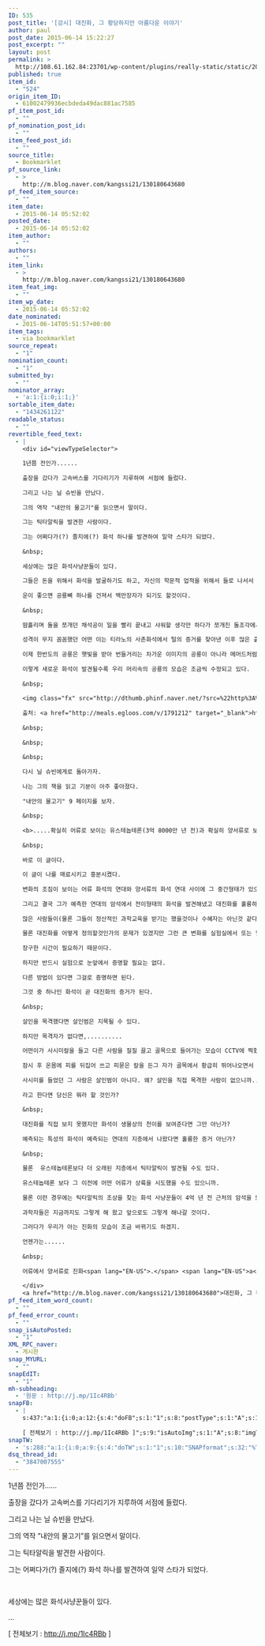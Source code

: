 ```yaml
---
ID: 535
post_title: '[강시] 대진화, 그 황당하지만 아름다운 이야기'
author: paul
post_date: 2015-06-14 15:22:27
post_excerpt: ""
layout: post
permalink: >
  http://108.61.162.84:23701/wp-content/plugins/really-static/static/2015/06/%ea%b0%95%ec%8b%9c-%eb%8c%80%ec%a7%84%ed%99%94-%ea%b7%b8-%ed%99%a9%eb%8b%b9%ed%95%98%ec%a7%80%eb%a7%8c-%ec%95%84%eb%a6%84%eb%8b%a4%ec%9a%b4-%ec%9d%b4%ec%95%bc%ea%b8%b0/
published: true
item_id:
  - "524"
origin_item_ID:
  - 61002479936ecbdeda49dac881ac7585
pf_item_post_id:
  - ""
pf_nomination_post_id:
  - ""
item_feed_post_id:
  - ""
source_title:
  - Bookmarklet
pf_source_link:
  - >
    http://m.blog.naver.com/kangssi21/130180643680
pf_feed_item_source:
  - ""
item_date:
  - 2015-06-14 05:52:02
posted_date:
  - 2015-06-14 05:52:02
item_author:
  - ""
authors:
  - ""
item_link:
  - >
    http://m.blog.naver.com/kangssi21/130180643680
item_feat_img:
  - ""
item_wp_date:
  - 2015-06-14 05:52:02
date_nominated:
  - 2015-06-14T05:51:57+00:00
item_tags:
  - via bookmarklet
source_repeat:
  - "1"
nomination_count:
  - "1"
submitted_by:
  - ""
nominator_array:
  - 'a:1:{i:0;i:1;}'
sortable_item_date:
  - "1434261122"
readable_status:
  - ""
revertible_feed_text:
  - |
    <div id="viewTypeSelector">
    
    1년쯤 전인가......
    
    출장을 갔다가 고속버스를 기다리기가 지루하여 서점에 들렀다.
    
    그리고 나는 닐 슈빈을 만났다.
    
    그의 역작 "내안의 물고기"를 읽으면서 말이다.
    
    그는 틱타알릭을 발견한 사람이다.
    
    그는 어쩌다가(?) 졸지에(?) 화석 하나를 발견하여 일약 스타가 되었다.
    
    &nbsp;
    
    세상에는 많은 화석사냥꾼들이 있다.
    
    그들은 돈을 위해서 화석을 발굴하기도 하고, 자신의 학문적 업적을 위해서 들로 나서서 땅을 판다.
    
    운이 좋으면 공룡뼈 하나를 건져서 백만장자가 되기도 할것이다.
    
    &nbsp;
    
    땀흘리며 돌을 쪼개던 채석공이 일을 빨리 끝내고 샤워할 생각만 하다가 쪼개진 돌조각에서 선명한 날개를 찾기도 하지 않았던가.
    
    성격이 무지 꼼꼼했던 어떤 이는 티라노의 사촌화석에서 털의 증거를 찾아낸 이후 많은 출판사들은 허겁지겁 도마뱀-티라노에서 털북숭이-티라노로 삽화를 다시 그리는 번거로움을 선사했다.
    
    이제 한반도의 공룡은 햇빛을 받아 번들거리는 차가운 이미지의 공룡이 아니라 메머드처럼 치렁대는 털옷을 입은 복부인의 모습으로 그려질것이다.
    
    이렇게 새로운 화석이 발견될수록 우리 머리속의 공룡의 모습은 조금씩 수정되고 있다.
    
    &nbsp;
    
    <img class="fx" src="http://dthumb.phinf.naver.net/?src=%22http%3A%2F%2Fpds21.egloos.com%2Fpds%2F201309%2F26%2F38%2Fb0139538_524413b20ce21.jpg%22&amp;type=w2" alt="" />
    
    출처: <a href="http://meals.egloos.com/v/1791212" target="_blank">http://meals.egloos.com/v/1791212</a>
    
    &nbsp;
    
    &nbsp;
    
    &nbsp;
    
    다시 닐 슈빈에게로 돌아가자.
    
    나는 그의 책을 읽고 기분이 아주 좋아졌다.
    
    "내안의 물고기" 9 페이지를 보자.
    
    &nbsp;
    
    <b>.....확실히 어류로 보이는 유스테놉테론(3억 8000만 년 전)과 확실히 양서류로 보이는 아칸토스테가(3억 6500만 년 전) 사이가 비어 있는데, 3억 7500만 년 전의 암석에서 나온 틱타알릭이 그 공간을 메우며 전이의 증거를 제시했기 때문......</b>
    
    &nbsp;
    
    바로 이 글이다.
    
    이 글이 나를 매료시키고 흥분시켰다.
    
    변화의 조짐이 보이는 어류 화석의 연대와 양서류의 화석 연대 사이에 그 중간형태가 있으리라는 예측을 쫒아간 그였다.
    
    그리고 결국 그가 예측한 연대의 암석에서 전이형태의 화석을 발견해냈고 대진화를 훌륭하게 증명해내지 않았던가?
    
    많은 사람들이(물론 그들이 정산적인 과학교육을 받기는 했을것이나 수혜자는 아닌것 같다) 내 블로그에 와서 "대진화를 증명한 실험"이 있는가를 묻곤한다.
    
    물론 대진화를 어떻게 정의할것인가의 문제가 있겠지만 그런 큰 변화를 실험실에서 또는 필드에서 증명할 방법은 없다.
    
    장구한 시간이 필요하기 때문이다.
    
    하지만 반드시 실험으로 눈앞에서 증명할 필요는 없다.
    
    다른 방법이 있다면 그걸로 증명하면 된다.
    
    그것 중 하나인 화석이 곧 대진화의 증거가 된다.
    
    &nbsp;
    
    살인을 목격했다면 살인범은 지목될 수 있다.
    
    하지만 목격자가 없다면,..........
    
    어떤이가 사시미칼을 들고 다른 사람을 질질 끌고 골목으로 들어가는 모습이 CCTV에 찍혔다.
    
    잠시 후 온몸에 피를 뒤집어 쓰고 피묻은 칼을 든그 자가 골목에서 황급히 뛰어나오면서 칼을 버리는 장면이 다시 CCTV에 찍혔다. 그리고 행인들이 그 골목에서 칼에 찔린 변사체를 발견했다.
    
    사시미를 들었던 그 사람은 살인범이 아니다. 왜? 살인을 직접 목격한 사람이 없으니까.....
    
    라고 한다면 당신은 뭐라 할 것인가?
    
    &nbsp;
    
    대진화를 직접 보지 못했지만 화석이 생물상의 천이를 보여준다면 그만 아닌가?
    
    예측되는 특성의 화석이 예측되는 연대의 지층에서 나왔다면 훌륭한 증거 아닌가?
    
    &nbsp;
    
    물론  유스테놉테론보다 더 오래된 지층에서 틱타알릭이 발견될 수도 있다.
    
    유스테놉테론 보다 그 이전에 어떤 어류가 상륙을 시도했을 수도 있으니까.
    
    물론 이런 경우에는 틱타알릭의 조상을 찾는 화석 사냥꾼들이 4억 년 전 근처의 암석을 또다시 이잡듯 뒤져야할 것이다.
    
    과학자들은 지금까지도 그렇게 해 왔고 앞으로도 그렇게 해나갈 것이다.
    
    그러다가 우리가 아는 진화의 모습이 조금 바뀌기도 하겠지.
    
    언젠가는......
    
    &nbsp;
    
    어류에서 양서류로 진화<span lang="EN-US">.</span> <span lang="EN-US">a</span>←<span lang="EN-US">f, </span>어류에서 양서류로 진화해가는 과정<span lang="EN-US">. a, </span>페데르페스<span lang="EN-US">(</span><span lang="EN-US">Pederpes</span><span lang="EN-US">); b, </span>이크치오스테가<span lang="EN-US">(</span><span lang="EN-US">Ichthyostega</span><span lang="EN-US">); c, </span>아칸토스테가<span lang="EN-US">(</span><span lang="EN-US">Acanthostega</span><span lang="EN-US">); </span><span lang="EN-US">d, </span>틱타알릭<span lang="EN-US">(</span><span lang="EN-US">Tiktaalik</span><span lang="EN-US">); e, </span>판데리쿠티스<span lang="EN-US">(</span><span lang="EN-US">Panderichthys</span><span lang="EN-US">); f, </span>유스테놉데론<span lang="EN-US">(</span><span lang="EN-US">Eusthenopteron</span><span lang="EN-US">).</span> 어류의 가슴지느러미와 뒷지느러미가 각각 앞발과 뒷발로 진화하는 단계를 보여준다<span lang="EN-US">.</span>
    
    </div>
    <a href="http://m.blog.naver.com/kangssi21/130180643680">대진화, 그 황당하지만 아름다운 이야기 : 네이버 블로그</a>.
pf_feed_item_word_count:
  - ""
pf_feed_error_count:
  - ""
snap_isAutoPosted:
  - "1"
XML_RPC_naver:
  - 게시판
snap_MYURL:
  - ""
snapEdIT:
  - "1"
mh-subheading:
  - '원문 : http://j.mp/1Ic4RBb'
snapFB:
  - |
    s:437:"a:1:{i:0;a:12:{s:4:"doFB";s:1:"1";s:8:"postType";s:1:"A";s:10:"AttachPost";s:1:"2";s:10:"SNAPformat";s:95:"#폴아저씨의창조과학이야기 %HTAGS% %HCATS%
    
    [ 전체보기 : http://j.mp/1Ic4RBb ]";s:9:"isAutoImg";s:1:"A";s:8:"imgToUse";s:0:"";s:9:"isAutoURL";s:1:"A";s:8:"urlToUse";s:0:"";s:11:"isPrePosted";s:1:"1";s:8:"isPosted";s:1:"1";s:4:"pgID";s:31:"794323357332113_798551560242626";s:5:"pDate";s:19:"2015-06-14 06:22:42";}}";
snapTW:
  - 's:288:"a:1:{i:0;a:9:{s:4:"doTW";s:1:"1";s:10:"SNAPformat";s:32:"%TITLE% - %SURL% %HTAGS% %HCATS%";s:8:"attchImg";s:1:"1";s:9:"isAutoImg";s:1:"A";s:8:"imgToUse";s:0:"";s:11:"isPrePosted";s:1:"1";s:8:"isPosted";s:1:"1";s:4:"pgID";s:18:"609969199260143616";s:5:"pDate";s:19:"2015-06-14 06:22:44";}}";'
dsq_thread_id:
  - "3847007555"
---
```

<div id="viewTypeSelector">
<p>1년쯤 전인가&#8230;&#8230;</p>
<p>출장을 갔다가 고속버스를 기다리기가 지루하여 서점에 들렀다.</p>
<p>그리고 나는 닐 슈빈을 만났다.</p>
<p>그의 역작 &#8221;내안의 물고기&#8221;를 읽으면서 말이다.</p>
<p>그는 틱타알릭을 발견한 사람이다.</p>
<p>그는 어쩌다가(?) 졸지에(?) 화석 하나를 발견하여 일약 스타가 되었다.</p>
<p>&nbsp;</p>
<p>세상에는 많은 화석사냥꾼들이 있다.</p>
<p>&#8230;</p>
<p>[ 전체보기 : <a href="http://j.mp/1Ic4RBb">http://j.mp/1Ic4RBb</a> ]</p>
</div>

